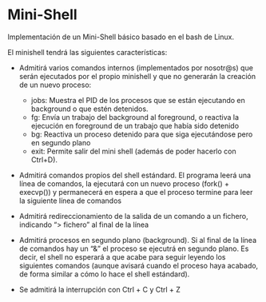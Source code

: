 # Mini-Shell
Implementación de un Mini-Shell básico basado en el bash de Linux.

El minishell tendrá las siguientes características:
- Admitirá varios comandos internos (implementados por nosotr@s) que serán
ejecutados por el propio minishell y que no generarán la creación de un nuevo proceso:
  - jobs: Muestra el PID de los procesos que se están ejecutando en background o que estén detenidos.
  - fg: Envía un trabajo del background al foreground, o reactiva la ejecución en foreground de un trabajo que había sido detenido
  - bg: Reactiva un proceso detenido para que siga ejecutándose pero en segundo plano
  - exit: Permite salir del mini shell (además de poder hacerlo con Ctrl+D).
  
- Admitirá comandos propios del shell estándard. El programa leerá una línea de comandos, la ejecutará con un nuevo proceso (fork() + execvp()) y permanecerá en espera a que el proceso termine para leer la siguiente línea de comandos
- Admitirá redireccionamiento de la salida de un comando a un fichero, indicando “> fichero” al final de la línea
- Admitirá procesos en segundo plano (background). Si al final de la línea de comandos hay un “&” el proceso se ejecutrá en segundo plano. Es decir, el shell no esperará a que acabe para seguir leyendo los siguientes comandos (aunque avisará cuando el proceso haya acabado, de forma similar a cómo lo hace el shell estándard).
- Se admitirá la interrupción con Ctrl + C y Ctrl + Z
